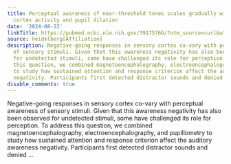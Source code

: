 ```yaml
---
title: Perceptual awareness of near-threshold tones scales gradually with auditory
  cortex activity and pupil dilation
date: '2024-08-23'
linkTitle: https://pubmed.ncbi.nlm.nih.gov/39175766/?utm_source=curl&utm_medium=rss&utm_campaign=pubmed-2&utm_content=1FakS-2QOkCT8HsMOQP1bCRQ4YzyumYOmxmF0moLsQ3dFB1E9V&fc=20220326224207&ff=20240823182400&v=2.18.0.post9+e462414
source: heidelberg[Affiliation]
description: Negative-going responses in sensory cortex co-vary with perceptual awareness
  of sensory stimuli. Given that this awareness negativity has also been observed
  for undetected stimuli, some have challenged its role for perception. To address
  this question, we combined magnetoencephalography, electroencephalography, and pupillometry
  to study how sustained attention and response criterion affect the auditory awareness
  negativity. Participants first detected distractor sounds and denied ...
disable_comments: true
---
```

Negative-going responses in sensory cortex co-vary with perceptual awareness of sensory stimuli. Given that this awareness negativity has also been observed for undetected stimuli, some have challenged its role for perception. To address this question, we combined magnetoencephalography, electroencephalography, and pupillometry to study how sustained attention and response criterion affect the auditory awareness negativity. Participants first detected distractor sounds and denied ...